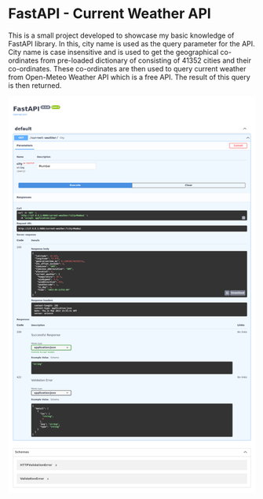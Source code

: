 # FastAPI - Current Weather API
This is a small project developed to showcase my basic knowledge of FastAPI library. In this, city name is used as the query parameter for the API. City name is case insensitive and is used to get the geographical co-ordinates from pre-loaded dictionary of consisting of 41352 cities and their co-ordinates. These co-ordinates are then used to query current weather from Open-Meteo Weather API which is a free API. The result of this query is then returned.

![](https://github.com/PrathameshTanavade/Backend-Engineering/blob/master/API/python/weather-api/Screenshot%202023-05-11%20at%2011-55-43%20FastAPI%20-%20Swagger%20UI.png)

